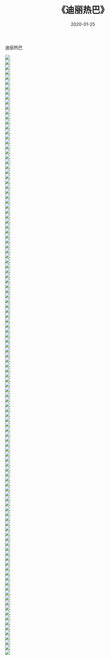 ﻿---
layout: post
title:  《迪丽热巴》
date:   2020-01-25
img: http://pic.660000.xyz/1:/壁纸/明星魅力/华人明星/迪丽热巴/000.jpg
categories: [美女, 清纯, 唯美]
---

迪丽热巴

 ![](http://pic.660000.xyz/1:/壁纸/明星魅力/华人明星/迪丽热巴/001.jpg) <br>![](http://pic.660000.xyz/1:/壁纸/明星魅力/华人明星/迪丽热巴/002.jpg) <br>![](http://pic.660000.xyz/1:/壁纸/明星魅力/华人明星/迪丽热巴/003.jpg) <br>![](http://pic.660000.xyz/1:/壁纸/明星魅力/华人明星/迪丽热巴/004.jpg) <br>![](http://pic.660000.xyz/1:/壁纸/明星魅力/华人明星/迪丽热巴/005.jpg) <br>![](http://pic.660000.xyz/1:/壁纸/明星魅力/华人明星/迪丽热巴/006.jpg) <br>![](http://pic.660000.xyz/1:/壁纸/明星魅力/华人明星/迪丽热巴/007.jpg) <br>![](http://pic.660000.xyz/1:/壁纸/明星魅力/华人明星/迪丽热巴/008.jpg) <br>![](http://pic.660000.xyz/1:/壁纸/明星魅力/华人明星/迪丽热巴/009.jpg) <br>![](http://pic.660000.xyz/1:/壁纸/明星魅力/华人明星/迪丽热巴/010.jpg) <br>![](http://pic.660000.xyz/1:/壁纸/明星魅力/华人明星/迪丽热巴/011.jpg) <br>![](http://pic.660000.xyz/1:/壁纸/明星魅力/华人明星/迪丽热巴/012.jpg) <br>![](http://pic.660000.xyz/1:/壁纸/明星魅力/华人明星/迪丽热巴/013.jpg) <br>![](http://pic.660000.xyz/1:/壁纸/明星魅力/华人明星/迪丽热巴/014.jpg) <br>![](http://pic.660000.xyz/1:/壁纸/明星魅力/华人明星/迪丽热巴/015.jpg) <br>![](http://pic.660000.xyz/1:/壁纸/明星魅力/华人明星/迪丽热巴/016.jpg) <br>![](http://pic.660000.xyz/1:/壁纸/明星魅力/华人明星/迪丽热巴/017.jpg) <br>![](http://pic.660000.xyz/1:/壁纸/明星魅力/华人明星/迪丽热巴/018.jpg) <br>![](http://pic.660000.xyz/1:/壁纸/明星魅力/华人明星/迪丽热巴/019.jpg) <br>![](http://pic.660000.xyz/1:/壁纸/明星魅力/华人明星/迪丽热巴/020.jpg) <br>![](http://pic.660000.xyz/1:/壁纸/明星魅力/华人明星/迪丽热巴/021.jpg) <br>![](http://pic.660000.xyz/1:/壁纸/明星魅力/华人明星/迪丽热巴/022.jpg) <br>![](http://pic.660000.xyz/1:/壁纸/明星魅力/华人明星/迪丽热巴/023.jpg) <br>![](http://pic.660000.xyz/1:/壁纸/明星魅力/华人明星/迪丽热巴/024.jpg) <br>![](http://pic.660000.xyz/1:/壁纸/明星魅力/华人明星/迪丽热巴/025.jpg) <br>![](http://pic.660000.xyz/1:/壁纸/明星魅力/华人明星/迪丽热巴/026.jpg) <br>![](http://pic.660000.xyz/1:/壁纸/明星魅力/华人明星/迪丽热巴/027.jpg) <br>![](http://pic.660000.xyz/1:/壁纸/明星魅力/华人明星/迪丽热巴/028.jpg) <br>![](http://pic.660000.xyz/1:/壁纸/明星魅力/华人明星/迪丽热巴/029.jpg) <br>![](http://pic.660000.xyz/1:/壁纸/明星魅力/华人明星/迪丽热巴/030.jpg) <br>![](http://pic.660000.xyz/1:/壁纸/明星魅力/华人明星/迪丽热巴/031.jpg) <br>![](http://pic.660000.xyz/1:/壁纸/明星魅力/华人明星/迪丽热巴/032.jpg) <br>![](http://pic.660000.xyz/1:/壁纸/明星魅力/华人明星/迪丽热巴/033.jpg) <br>![](http://pic.660000.xyz/1:/壁纸/明星魅力/华人明星/迪丽热巴/034.jpg) <br>![](http://pic.660000.xyz/1:/壁纸/明星魅力/华人明星/迪丽热巴/035.jpg) <br>![](http://pic.660000.xyz/1:/壁纸/明星魅力/华人明星/迪丽热巴/036.jpg) <br>![](http://pic.660000.xyz/1:/壁纸/明星魅力/华人明星/迪丽热巴/037.jpg) <br>![](http://pic.660000.xyz/1:/壁纸/明星魅力/华人明星/迪丽热巴/038.jpg) <br>![](http://pic.660000.xyz/1:/壁纸/明星魅力/华人明星/迪丽热巴/039.jpg) <br>![](http://pic.660000.xyz/1:/壁纸/明星魅力/华人明星/迪丽热巴/040.jpg) <br>![](http://pic.660000.xyz/1:/壁纸/明星魅力/华人明星/迪丽热巴/041.jpg) <br>![](http://pic.660000.xyz/1:/壁纸/明星魅力/华人明星/迪丽热巴/042.jpg) <br>![](http://pic.660000.xyz/1:/壁纸/明星魅力/华人明星/迪丽热巴/043.jpg) <br>![](http://pic.660000.xyz/1:/壁纸/明星魅力/华人明星/迪丽热巴/044.jpg) <br>![](http://pic.660000.xyz/1:/壁纸/明星魅力/华人明星/迪丽热巴/045.jpg) <br>![](http://pic.660000.xyz/1:/壁纸/明星魅力/华人明星/迪丽热巴/046.jpg) <br>![](http://pic.660000.xyz/1:/壁纸/明星魅力/华人明星/迪丽热巴/047.jpg) <br>![](http://pic.660000.xyz/1:/壁纸/明星魅力/华人明星/迪丽热巴/048.jpg) <br>![](http://pic.660000.xyz/1:/壁纸/明星魅力/华人明星/迪丽热巴/049.jpg) <br>![](http://pic.660000.xyz/1:/壁纸/明星魅力/华人明星/迪丽热巴/050.jpg) <br>![](http://pic.660000.xyz/1:/壁纸/明星魅力/华人明星/迪丽热巴/051.jpg) <br>![](http://pic.660000.xyz/1:/壁纸/明星魅力/华人明星/迪丽热巴/052.jpg) <br>![](http://pic.660000.xyz/1:/壁纸/明星魅力/华人明星/迪丽热巴/053.jpg) <br>![](http://pic.660000.xyz/1:/壁纸/明星魅力/华人明星/迪丽热巴/054.jpg) <br>![](http://pic.660000.xyz/1:/壁纸/明星魅力/华人明星/迪丽热巴/055.jpg) <br>![](http://pic.660000.xyz/1:/壁纸/明星魅力/华人明星/迪丽热巴/056.jpg) <br>![](http://pic.660000.xyz/1:/壁纸/明星魅力/华人明星/迪丽热巴/057.jpg) <br>![](http://pic.660000.xyz/1:/壁纸/明星魅力/华人明星/迪丽热巴/058.jpg) <br>![](http://pic.660000.xyz/1:/壁纸/明星魅力/华人明星/迪丽热巴/059.jpg) <br>![](http://pic.660000.xyz/1:/壁纸/明星魅力/华人明星/迪丽热巴/060.jpg) <br>![](http://pic.660000.xyz/1:/壁纸/明星魅力/华人明星/迪丽热巴/061.jpg) <br>![](http://pic.660000.xyz/1:/壁纸/明星魅力/华人明星/迪丽热巴/062.jpg) <br>![](http://pic.660000.xyz/1:/壁纸/明星魅力/华人明星/迪丽热巴/063.jpg) <br>![](http://pic.660000.xyz/1:/壁纸/明星魅力/华人明星/迪丽热巴/064.jpg) <br>![](http://pic.660000.xyz/1:/壁纸/明星魅力/华人明星/迪丽热巴/065.jpg) <br>![](http://pic.660000.xyz/1:/壁纸/明星魅力/华人明星/迪丽热巴/066.jpg) <br>![](http://pic.660000.xyz/1:/壁纸/明星魅力/华人明星/迪丽热巴/067.jpg) <br>![](http://pic.660000.xyz/1:/壁纸/明星魅力/华人明星/迪丽热巴/068.jpg) <br>![](http://pic.660000.xyz/1:/壁纸/明星魅力/华人明星/迪丽热巴/069.jpg) <br>![](http://pic.660000.xyz/1:/壁纸/明星魅力/华人明星/迪丽热巴/070.jpg) <br>![](http://pic.660000.xyz/1:/壁纸/明星魅力/华人明星/迪丽热巴/071.jpg) <br>![](http://pic.660000.xyz/1:/壁纸/明星魅力/华人明星/迪丽热巴/072.jpg) <br>![](http://pic.660000.xyz/1:/壁纸/明星魅力/华人明星/迪丽热巴/073.jpg) <br>![](http://pic.660000.xyz/1:/壁纸/明星魅力/华人明星/迪丽热巴/074.jpg) <br>![](http://pic.660000.xyz/1:/壁纸/明星魅力/华人明星/迪丽热巴/075.jpg) <br>![](http://pic.660000.xyz/1:/壁纸/明星魅力/华人明星/迪丽热巴/076.jpg) <br>![](http://pic.660000.xyz/1:/壁纸/明星魅力/华人明星/迪丽热巴/077.jpg) <br>![](http://pic.660000.xyz/1:/壁纸/明星魅力/华人明星/迪丽热巴/078.jpg) <br>![](http://pic.660000.xyz/1:/壁纸/明星魅力/华人明星/迪丽热巴/079.jpg) <br>![](http://pic.660000.xyz/1:/壁纸/明星魅力/华人明星/迪丽热巴/080.jpg) <br>![](http://pic.660000.xyz/1:/壁纸/明星魅力/华人明星/迪丽热巴/081.jpg) <br>![](http://pic.660000.xyz/1:/壁纸/明星魅力/华人明星/迪丽热巴/082.jpg) <br>![](http://pic.660000.xyz/1:/壁纸/明星魅力/华人明星/迪丽热巴/083.jpg) <br>![](http://pic.660000.xyz/1:/壁纸/明星魅力/华人明星/迪丽热巴/084.jpg) <br>![](http://pic.660000.xyz/1:/壁纸/明星魅力/华人明星/迪丽热巴/085.jpg) <br>![](http://pic.660000.xyz/1:/壁纸/明星魅力/华人明星/迪丽热巴/086.jpg) <br>![](http://pic.660000.xyz/1:/壁纸/明星魅力/华人明星/迪丽热巴/087.jpg) <br>![](http://pic.660000.xyz/1:/壁纸/明星魅力/华人明星/迪丽热巴/088.jpg) <br>![](http://pic.660000.xyz/1:/壁纸/明星魅力/华人明星/迪丽热巴/089.jpg) <br>![](http://pic.660000.xyz/1:/壁纸/明星魅力/华人明星/迪丽热巴/090.jpg) <br>![](http://pic.660000.xyz/1:/壁纸/明星魅力/华人明星/迪丽热巴/091.jpg) <br>![](http://pic.660000.xyz/1:/壁纸/明星魅力/华人明星/迪丽热巴/092.jpg) <br>![](http://pic.660000.xyz/1:/壁纸/明星魅力/华人明星/迪丽热巴/093.jpg) <br>![](http://pic.660000.xyz/1:/壁纸/明星魅力/华人明星/迪丽热巴/094.jpg) <br>![](http://pic.660000.xyz/1:/壁纸/明星魅力/华人明星/迪丽热巴/095.jpg) <br>![](http://pic.660000.xyz/1:/壁纸/明星魅力/华人明星/迪丽热巴/096.jpg) <br>![](http://pic.660000.xyz/1:/壁纸/明星魅力/华人明星/迪丽热巴/097.jpg) <br>![](http://pic.660000.xyz/1:/壁纸/明星魅力/华人明星/迪丽热巴/098.jpg) <br>![](http://pic.660000.xyz/1:/壁纸/明星魅力/华人明星/迪丽热巴/099.jpg) <br>![](http://pic.660000.xyz/1:/壁纸/明星魅力/华人明星/迪丽热巴/100.jpg) <br>![](http://pic.660000.xyz/1:/壁纸/明星魅力/华人明星/迪丽热巴/101.jpg) <br>![](http://pic.660000.xyz/1:/壁纸/明星魅力/华人明星/迪丽热巴/102.jpg) <br>![](http://pic.660000.xyz/1:/壁纸/明星魅力/华人明星/迪丽热巴/103.jpg) <br>![](http://pic.660000.xyz/1:/壁纸/明星魅力/华人明星/迪丽热巴/104.jpg) <br>![](http://pic.660000.xyz/1:/壁纸/明星魅力/华人明星/迪丽热巴/105.jpg) <br>![](http://pic.660000.xyz/1:/壁纸/明星魅力/华人明星/迪丽热巴/106.jpg) <br>![](http://pic.660000.xyz/1:/壁纸/明星魅力/华人明星/迪丽热巴/107.jpg) <br>![](http://pic.660000.xyz/1:/壁纸/明星魅力/华人明星/迪丽热巴/108.jpg) <br>![](http://pic.660000.xyz/1:/壁纸/明星魅力/华人明星/迪丽热巴/109.jpg) <br>![](http://pic.660000.xyz/1:/壁纸/明星魅力/华人明星/迪丽热巴/110.jpg) <br>![](http://pic.660000.xyz/1:/壁纸/明星魅力/华人明星/迪丽热巴/111.jpg) <br>![](http://pic.660000.xyz/1:/壁纸/明星魅力/华人明星/迪丽热巴/112.jpg) <br>![](http://pic.660000.xyz/1:/壁纸/明星魅力/华人明星/迪丽热巴/113.jpg) <br>![](http://pic.660000.xyz/1:/壁纸/明星魅力/华人明星/迪丽热巴/114.jpg) <br>![](http://pic.660000.xyz/1:/壁纸/明星魅力/华人明星/迪丽热巴/115.jpg) <br>![](http://pic.660000.xyz/1:/壁纸/明星魅力/华人明星/迪丽热巴/116.jpg) <br>![](http://pic.660000.xyz/1:/壁纸/明星魅力/华人明星/迪丽热巴/117.jpg) <br>![](http://pic.660000.xyz/1:/壁纸/明星魅力/华人明星/迪丽热巴/118.jpg) <br>![](http://pic.660000.xyz/1:/壁纸/明星魅力/华人明星/迪丽热巴/119.jpg) <br>![](http://pic.660000.xyz/1:/壁纸/明星魅力/华人明星/迪丽热巴/120.jpg) <br>![](http://pic.660000.xyz/1:/壁纸/明星魅力/华人明星/迪丽热巴/121.jpg) <br>